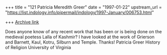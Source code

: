 +++
title = "121 Patricia Meredith Greer"
date = "1997-01-22"
upstream_url = "https://list.indology.info/pipermail/indology/1997-January/006753.html"

+++
[Archive link](https://list.indology.info/pipermail/indology/1997-January/006753.html)

Does anyone know of any recent work that has been or is being done on the
medieval poetess Lalla of Kashmir?  I have looked at the work of Grierson
and Barnett, Kaul, Kotru, Silburn and Temple. Thanks!
Patricia Greer
History of Religion
University of Virginia






